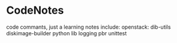 # CodeNotes
code commants, just a learning notes
include: 
    openstack:
        dib-utils
        diskimage-builder
    python lib
        logging
        pbr
        unittest
        
